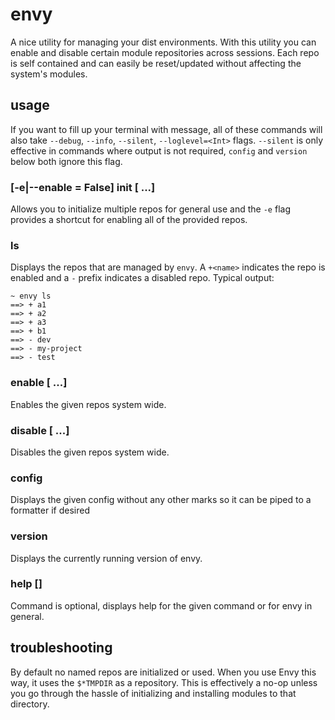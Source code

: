 # envy

A nice utility for managing your dist environments. With this utility you can enable and disable certain module repositories across sessions.  Each repo is self contained and can easily be reset/updated without affecting the system's modules.

## usage

If you want to fill up your terminal with message, all of these commands will also take `--debug`, `--info`, `--silent`, `--loglevel=<Int>` flags.  `--silent` is only effective in commands where output is not required, `config` and `version` below both ignore this flag.

### [-e|--enable = False] init [<names> ...]

Allows you to initialize multiple repos for general use and the `-e` flag provides a shortcut for enabling all of the provided repos.

### ls

Displays the repos that are managed by `envy`.  A `+<name>` indicates the repo is enabled and a `-` prefix indicates a disabled repo.  Typical output:

```
~ envy ls
==> + a1
==> + a2
==> + a3
==> + b1
==> - dev
==> - my-project
==> - test
```

### enable [<names> ...]

Enables the given repos system wide.

### disable [<names> ...]

Disables the given repos system wide.

### config

Displays the given config without any other marks so it can be piped to a formatter if desired

### version

Displays the currently running version of envy.

### help [<command>]

Command is optional, displays help for the given command or for envy in general.

## troubleshooting

By default no named repos are initialized or used. When you use Envy this way, it uses the `$*TMPDIR` as a repository.  This is effectively a no-op unless you go through the hassle of initializing and installing modules to that directory.
